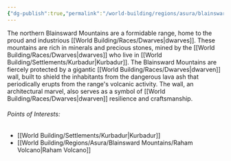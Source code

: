 ```yaml
---
{"dg-publish":true,"permalink":"/world-building/regions/asura/blainsward-mountains/blainsward-mountains/","created":"2024-05-31T14:51:24.211-04:00","updated":"2025-02-03T17:19:52.286-05:00"}
---
```


The northern Blainsward Mountains are a formidable range, home to the proud and industrious [[World Building/Races/Dwarves\|dwarves]]. These mountains are rich in minerals and precious stones, mined by the [[World Building/Races/Dwarves\|dwarves]] who live in [[World Building/Settlements/Kurbadur\|Kurbadur]]. The Blainsward Mountains are fiercely protected by a gigantic [[World Building/Races/Dwarves\|dwarven]] wall, built to shield the inhabitants from the dangerous lava ash that periodically erupts from the range's volcanic activity. The wall, an architectural marvel, also serves as a symbol of [[World Building/Races/Dwarves\|dwarven]] resilience and craftsmanship.

###### Points of Interests:
- [[World Building/Settlements/Kurbadur\|Kurbadur]]
- [[World Building/Regions/Asura/Blainsward Mountains/Raham Volcano\|Raham Volcano]]
